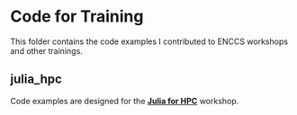 # Code for Training

This folder contains the code examples I contributed to ENCCS workshops and other trainings.

## julia_hpc

Code examples are designed for the [**Julia for HPC**](https://enccs.github.io/julia-for-hpc/) workshop.
